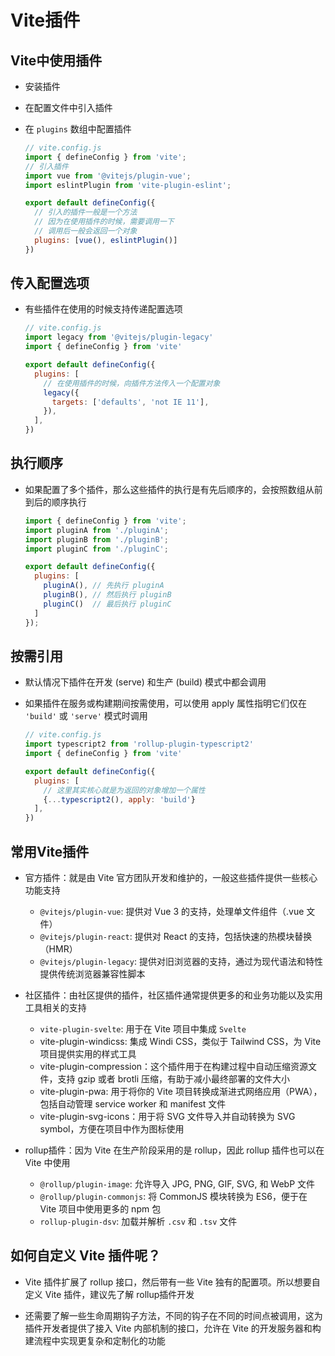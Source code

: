 # Vite插件

## Vite中使用插件

+ 安装插件
+ 在配置文件中引入插件
+ 在 `plugins` 数组中配置插件

  ```js
  // vite.config.js
  import { defineConfig } from 'vite';
  // 引入插件
  import vue from '@vitejs/plugin-vue';
  import eslintPlugin from 'vite-plugin-eslint';

  export default defineConfig({
    // 引入的插件一般是一个方法
    // 因为在使用插件的时候，需要调用一下
    // 调用后一般会返回一个对象
    plugins: [vue(), eslintPlugin()]
  })
  ```

## 传入配置选项

+ 有些插件在使用的时候支持传递配置选项

  ```js
  // vite.config.js
  import legacy from '@vitejs/plugin-legacy'
  import { defineConfig } from 'vite'

  export default defineConfig({
    plugins: [
      // 在使用插件的时候，向插件方法传入一个配置对象
      legacy({
        targets: ['defaults', 'not IE 11'],
      }),
    ],
  })
  ```

## 执行顺序

+ 如果配置了多个插件，那么这些插件的执行是有先后顺序的，会按照数组从前到后的顺序执行

  ```js
  import { defineConfig } from 'vite';
  import pluginA from './pluginA';
  import pluginB from './pluginB';
  import pluginC from './pluginC';

  export default defineConfig({
    plugins: [
      pluginA(), // 先执行 pluginA
      pluginB(), // 然后执行 pluginB
      pluginC()  // 最后执行 pluginC
    ]
  });
  ```

## 按需引用

+ 默认情况下插件在开发 (serve) 和生产 (build) 模式中都会调用

+ 如果插件在服务或构建期间按需使用，可以使用 apply 属性指明它们仅在 `'build'` 或 `'serve'` 模式时调用

  ```js
  // vite.config.js
  import typescript2 from 'rollup-plugin-typescript2'
  import { defineConfig } from 'vite'

  export default defineConfig({
    plugins: [
      // 这里其实核心就是为返回的对象增加一个属性
      {...typescript2(), apply: 'build'}
    ],
  })
  ```

## 常用Vite插件

+ 官方插件：就是由 Vite 官方团队开发和维护的，一般这些插件提供一些核心功能支持

  + `@vitejs/plugin-vue`: 提供对 Vue 3 的支持，处理单文件组件（.vue 文件）
  + `@vitejs/plugin-react`: 提供对 React 的支持，包括快速的热模块替换（HMR）
  + `@vitejs/plugin-legacy`: 提供对旧浏览器的支持，通过为现代语法和特性提供传统浏览器兼容性脚本

+ 社区插件：由社区提供的插件，社区插件通常提供更多的和业务功能以及实用工具相关的支持

  + `vite-plugin-svelte`: 用于在 Vite 项目中集成 `Svelte`
  + vite-plugin-windicss: 集成 Windi CSS，类似于 Tailwind CSS，为 Vite 项目提供实用的样式工具
  + vite-plugin-compression：这个插件用于在构建过程中自动压缩资源文件，支持 gzip 或者 brotli 压缩，有助于减小最终部署的文件大小
  + vite-plugin-pwa: 用于将你的 Vite 项目转换成渐进式网络应用（PWA），包括自动管理 service worker 和 manifest 文件
  + vite-plugin-svg-icons：用于将 SVG 文件导入并自动转换为 SVG symbol，方便在项目中作为图标使用

+ rollup插件：因为 Vite 在生产阶段采用的是 rollup，因此 rollup 插件也可以在 Vite 中使用

  + `@rollup/plugin-image`: 允许导入 JPG, PNG, GIF, SVG, 和 WebP 文件
  + `@rollup/plugin-commonjs`: 将 CommonJS 模块转换为 ES6，便于在 Vite 项目中使用更多的 npm 包
  + `rollup-plugin-dsv`: 加载并解析 `.csv` 和 `.tsv` 文件

## 如何自定义 Vite 插件呢？

+ Vite 插件扩展了 rollup 接口，然后带有一些 Vite 独有的配置项。所以想要自定义 Vite 插件，建议先了解 rollup插件开发

+ 还需要了解一些生命周期钩子方法，不同的钩子在不同的时间点被调用，这为插件开发者提供了接入 Vite 内部机制的接口，允许在 Vite 的开发服务器和构建流程中实现更复杂和定制化的功能
